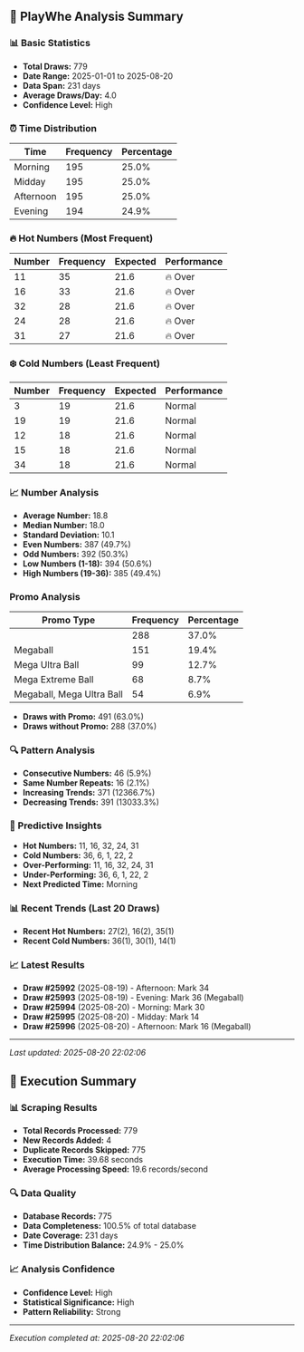 
## 🎯 PlayWhe Analysis Summary

### 📊 Basic Statistics
- **Total Draws:** 779
- **Date Range:** 2025-01-01 to 2025-08-20
- **Data Span:** 231 days
- **Average Draws/Day:** 4.0
- **Confidence Level:** High

### ⏰ Time Distribution
| Time | Frequency | Percentage |
|------|-----------|------------|
| Morning | 195 | 25.0% |
| Midday | 195 | 25.0% |
| Afternoon | 195 | 25.0% |
| Evening | 194 | 24.9% |

### 🔥 Hot Numbers (Most Frequent)
| Number | Frequency | Expected | Performance |
|--------|-----------|----------|-------------|
| 11 | 35 | 21.6 | 🔥 Over |
| 16 | 33 | 21.6 | 🔥 Over |
| 32 | 28 | 21.6 | 🔥 Over |
| 24 | 28 | 21.6 | 🔥 Over |
| 31 | 27 | 21.6 | 🔥 Over |

### ❄️ Cold Numbers (Least Frequent)
| Number | Frequency | Expected | Performance |
|--------|-----------|----------|-------------|
| 3 | 19 | 21.6 | Normal |
| 19 | 19 | 21.6 | Normal |
| 12 | 18 | 21.6 | Normal |
| 15 | 18 | 21.6 | Normal |
| 34 | 18 | 21.6 | Normal |

### 📈 Number Analysis
- **Average Number:** 18.8
- **Median Number:** 18.0
- **Standard Deviation:** 10.1
- **Even Numbers:** 387 (49.7%)
- **Odd Numbers:** 392 (50.3%)
- **Low Numbers (1-18):** 394 (50.6%)
- **High Numbers (19-36):** 385 (49.4%)

###  Promo Analysis
| Promo Type | Frequency | Percentage |
|------------|-----------|------------|
|  | 288 | 37.0% |
| Megaball | 151 | 19.4% |
| Mega Ultra Ball | 99 | 12.7% |
| Mega Extreme Ball | 68 | 8.7% |
| Megaball, Mega Ultra Ball | 54 | 6.9% |
- **Draws with Promo:** 491 (63.0%)
- **Draws without Promo:** 288 (37.0%)

### 🔍 Pattern Analysis
- **Consecutive Numbers:** 46 (5.9%)
- **Same Number Repeats:** 16 (2.1%)
- **Increasing Trends:** 371 (12366.7%)
- **Decreasing Trends:** 391 (13033.3%)

### 🔮 Predictive Insights
- **Hot Numbers:** 11, 16, 32, 24, 31
- **Cold Numbers:** 36, 6, 1, 22, 2
- **Over-Performing:** 11, 16, 32, 24, 31
- **Under-Performing:** 36, 6, 1, 22, 2
- **Next Predicted Time:** Morning

### 📊 Recent Trends (Last 20 Draws)
- **Recent Hot Numbers:** 27(2), 16(2), 35(1)
- **Recent Cold Numbers:** 36(1), 30(1), 14(1)

### 📈 Latest Results
- **Draw #25992** (2025-08-19) - Afternoon: Mark 34 
- **Draw #25993** (2025-08-19) - Evening: Mark 36 (Megaball)
- **Draw #25994** (2025-08-20) - Morning: Mark 30 
- **Draw #25995** (2025-08-20) - Midday: Mark 14 
- **Draw #25996** (2025-08-20) - Afternoon: Mark 16 (Megaball)

---
*Last updated: 2025-08-20 22:02:06*

## 🚀 Execution Summary

### 📊 Scraping Results
- **Total Records Processed:** 779
- **New Records Added:** 4
- **Duplicate Records Skipped:** 775
- **Execution Time:** 39.68 seconds
- **Average Processing Speed:** 19.6 records/second

### 🔍 Data Quality
- **Database Records:** 775
- **Data Completeness:** 100.5% of total database
- **Date Coverage:** 231 days
- **Time Distribution Balance:** 24.9% - 25.0%

### 📈 Analysis Confidence
- **Confidence Level:** High
- **Statistical Significance:** High
- **Pattern Reliability:** Strong

---
*Execution completed at: 2025-08-20 22:02:06*
